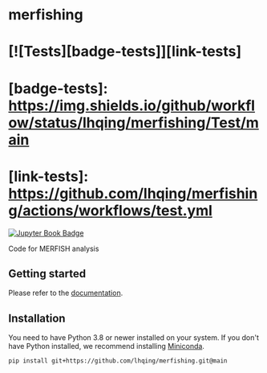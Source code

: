 # merfishing

# [![Tests][badge-tests]][link-tests]

# [badge-tests]: https://img.shields.io/github/workflow/status/lhqing/merfishing/Test/main

# [link-tests]: https://github.com/lhqing/merfishing/actions/workflows/test.yml

[![Jupyter Book Badge](https://jupyterbook.org/badge.svg)](https://lhqing.github.io/merfishing/intro.html)

Code for MERFISH analysis

## Getting started

Please refer to the [documentation](https://lhqing.github.io/merfishing/intro.html).

## Installation

You need to have Python 3.8 or newer installed on your system. If you don't have
Python installed, we recommend installing [Miniconda](https://docs.conda.io/en/latest/miniconda.html).

```bash
pip install git+https://github.com/lhqing/merfishing.git@main
```
